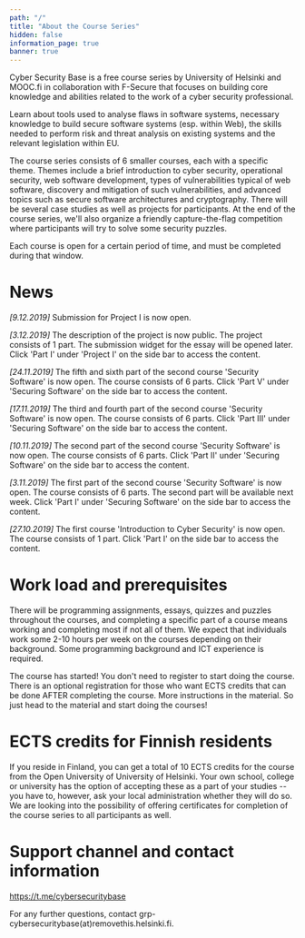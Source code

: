 ```yaml
---
path: "/"
title: "About the Course Series"
hidden: false
information_page: true
banner: true
---
```


Cyber Security Base is a free course series by University of Helsinki and MOOC.fi in collaboration with F-Secure that focuses on building core knowledge and abilities related to the work of a cyber security professional.

Learn about tools used to analyse flaws in software systems, necessary knowledge to build secure software systems (esp. within Web), the skills needed to perform risk and threat analysis on existing systems and the relevant legislation within EU.

The course series consists of 6 smaller courses, each with a specific theme. Themes include a brief introduction to cyber security, operational security, web software development, types of vulnerabilities typical of web software, discovery and mitigation of such vulnerabilities, and advanced topics such as secure software architectures and cryptography. There will be several case studies as well as projects for participants. At the end of the course series, we'll also organize a friendly capture-the-flag competition where participants will try to solve some security puzzles.

Each course is open for a certain period of time, and must be completed during that window.

# News

_[9.12.2019]_ Submission for Project I is now open.

_[3.12.2019]_ The description of the project is now public.  The project
consists of 1 part.  The submission widget for the essay will be opened later.
Click 'Part I' under 'Project I' on the side bar to access the content.

_[24.11.2019]_ The fifth and sixth part of the second course 'Security Software' is now open.
The course consists of 6 parts. 
Click 'Part V' under 'Securing Software' on the side bar to access the content.

_[17.11.2019]_ The third and fourth part of the second course 'Security Software' is now open.
The course consists of 6 parts. 
Click 'Part III' under 'Securing Software' on the side bar to access the content.

_[10.11.2019]_ The second part of the second course 'Security Software' is now open.
The course consists of 6 parts. 
Click 'Part II' under 'Securing Software' on the side bar to access the content.


_[3.11.2019]_ The first part of the second course 'Security Software' is now open.
The course consists of 6 parts. The second part will be available next week.
Click 'Part I' under 'Securing Software' on the side bar to access the content.

_[27.10.2019]_ The first course 'Introduction to Cyber Security' is now open.
The course consists of 1 part. Click 'Part I' on the side bar to access the content.

# Work load and prerequisites

There will be programming assignments, essays, quizzes and puzzles throughout the courses, and completing a specific part of a course means working and completing most if not all of them. We expect that individuals work some 2-10 hours per week on the courses depending on their background. Some programming background and ICT experience is required.

The course has started! You don't need to register to start doing the course. There is an optional registration for those who want ECTS credits that can be done AFTER completing the course. More instructions in the material. So just head to the material and start doing the courses!

# ECTS credits for Finnish residents

If you reside in Finland, you can get a total of 10 ECTS credits for the course from the Open University of University of Helsinki. Your own school, college or university has the option of accepting these as a part of your studies -- you have to, however, ask your local administration whether they will do so. We are looking into the possibility of offering certificates for completion of the course series to all participants as well.

# Support channel and contact information

https://t.me/cybersecuritybase

For any further questions, contact grp-cybersecuritybase(at)removethis.helsinki.fi.
